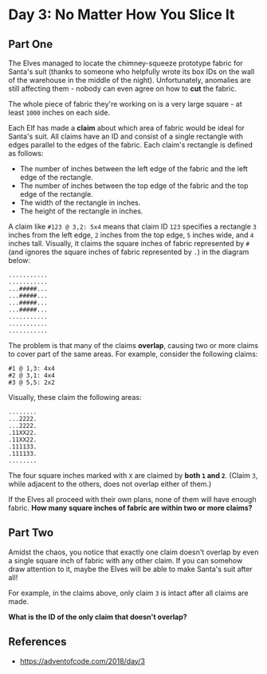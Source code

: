 # Day 3: No Matter How You Slice It

## Part One

The Elves managed to locate the chimney-squeeze prototype fabric for Santa's suit (thanks to someone who helpfully wrote its box IDs on the wall of the warehouse in the middle of the night). Unfortunately, anomalies are still affecting them - nobody can even agree on how to **cut** the fabric.

The whole piece of fabric they're working on is a very large square - at least `1000` inches on each side.

Each Elf has made a **claim** about which area of fabric would be ideal for Santa's suit. All claims have an ID and consist of a single rectangle with edges parallel to the edges of the fabric. Each claim's rectangle is defined as follows:

- The number of inches between the left edge of the fabric and the left edge of the rectangle.
- The number of inches between the top edge of the fabric and the top edge of the rectangle.
- The width of the rectangle in inches.
- The height of the rectangle in inches.

A claim like `#123 @ 3,2: 5x4` means that claim ID `123` specifies a rectangle `3` inches from the left edge, `2` inches from the top edge, `5` inches wide, and `4` inches tall. Visually, it claims the square inches of fabric represented by `#` (and ignores the square inches of fabric represented by `.`) in the diagram below:

```
...........
...........
...#####...
...#####...
...#####...
...#####...
...........
...........
...........
```

The problem is that many of the claims **overlap**, causing two or more claims to cover part of the same areas. For example, consider the following claims:

```
#1 @ 1,3: 4x4
#2 @ 3,1: 4x4
#3 @ 5,5: 2x2
```

Visually, these claim the following areas:

```
........
...2222.
...2222.
.11XX22.
.11XX22.
.111133.
.111133.
........
```

The four square inches marked with `X` are claimed by **both `1` and `2`**. (Claim `3`, while adjacent to the others, does not overlap either of them.)

If the Elves all proceed with their own plans, none of them will have enough fabric. **How many square inches of fabric are within two or more claims?**

## Part Two

Amidst the chaos, you notice that exactly one claim doesn't overlap by even a single square inch of fabric with any other claim. If you can somehow draw attention to it, maybe the Elves will be able to make Santa's suit after all!

For example, in the claims above, only claim `3` is intact after all claims are made.

**What is the ID of the only claim that doesn't overlap?**

## References

- https://adventofcode.com/2018/day/3
